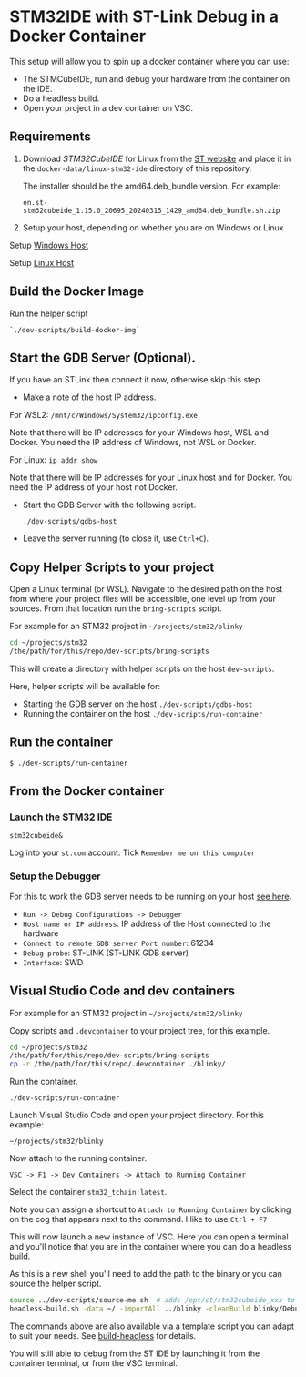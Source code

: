 # STM32IDE with ST-Link Debug in a Docker Container

This setup will allow you to spin up a docker container where you can use:

* The STMCubeIDE, run and debug your hardware from the container on the IDE.
* Do a headless build.
* Open your project in a dev container on VSC.


## Requirements

1. Download *STM32CubeIDE* for Linux from the [ST website](www.st.com) and place 
it in the `docker-data/linux-stm32-ide` directory of this repository. 

    The installer should be the amd64.deb_bundle version. For example:

    `en.st-stm32cubeide_1.15.0_20695_20240315_1429_amd64.deb_bundle.sh.zip`

2. Setup your host, depending on whether you are on Windows or Linux

Setup [Windows Host](Win10Host.md) 

Setup [Linux Host](UbuntuHost.md)


## Build the Docker Image

Run the helper script

    `./dev-scripts/build-docker-img`

## Start the GDB Server (Optional).

If you have an STLink then connect it now, otherwise skip this step.

* Make a note of the host IP address. 
  
For WSL2: `/mnt/c/Windows/System32/ipconfig.exe`

Note that there will be IP addresses for your Windows host, WSL and Docker. You 
need the IP address of Windows, not WSL or Docker.
    
For Linux: `ip addr show`

Note that there will be IP addresses for your Linux host and for Docker. You need
the IP address of your host not Docker.

* Start the GDB Server with the following script.

    `./dev-scripts/gdbs-host`

* Leave the server running (to close it, use `Ctrl+C`).

## Copy Helper Scripts to your project

Open a Linux terminal (or WSL). Navigate to the desired path on the host from 
where your project files will be accessible, one level up from your sources. 
From that location run the `bring-scripts` script.

For example for an STM32 project in `~/projects/stm32/blinky`

```bash
cd ~/projects/stm32
/the/path/for/this/repo/dev-scripts/bring-scripts
```

This will create a directory with helper scripts on the host `dev-scripts`.

Here, helper scripts will be available for:

* Starting the GDB server on the host `./dev-scripts/gdbs-host`
* Running the container on the host `./dev-scripts/run-container`

## Run the container

`$ ./dev-scripts/run-container`

## From the Docker container

### Launch the STM32 IDE

`stm32cubeide&`

Log into your `st.com` account. Tick `Remember me on this computer`

### Setup the Debugger

For this to work the GDB server needs to be running on your host [see here](#start-the-gdb-server-optional).

* `Run -> Debug Configurations -> Debugger`
* `Host name or IP address`: IP address of the Host connected to the hardware
* `Connect to remote GDB server Port number`: 61234
* `Debug probe`: ST-LINK (ST-LINK GDB server)
* `Interface`: SWD

## Visual Studio Code and dev containers

For example for an STM32 project in `~/projects/stm32/blinky`

Copy scripts and `.devcontainer` to your project tree, for this example.

```bash
cd ~/projects/stm32
/the/path/for/this/repo/dev-scripts/bring-scripts
cp -r /the/path/for/this/repo/.devcontainer ./blinky/
```

Run the container.

`./dev-scripts/run-container`

Launch Visual Studio Code and open your project directory. For this example:

`~/projects/stm32/blinky`


Now attach to the running container. 

`VSC -> F1 -> Dev Containers -> Attach to Running Container`

Select the container `stm32_tchain:latest`.

Note you can assign a shortcut to `Attach to Running Container` by clicking on 
the cog that appears next to the command. I like to use `Ctrl + F7`

This will now launch a new instance of VSC.
Here you can open a terminal and you'll notice that you are in the container where you can do a headless build.

As this is a new shell you'll need to add the path to the binary or you can source the helper script.

```bash
source ../dev-scripts/source-me.sh  # adds /opt/st/stm32cubeide_xxx to your path
headless-build.sh -data ~/ -importAll ../blinky -cleanBuild blinky/Debug
```

The commands above are also available via a template script you can adapt to suit
your needs. See [build-headless](dev-scripts/build-headless) for details.

You will still able to debug from the ST IDE by launching it from the container 
terminal, or from the VSC terminal.

